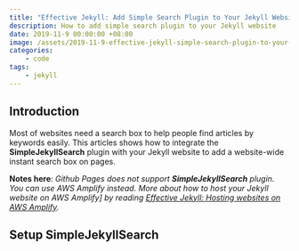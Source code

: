 ```yaml
---
title: "Effective Jekyll: Add Simple Search Plugin to Your Jekyll Website"
description: How to add simple search plugin to your Jekyll website
date: 2019-11-9 00:00:00 +08:00
image: /assets/2019-11-9-effective-jekyll-simple-search-plugin-to-your-jekyll-website/banner.jpg
categories:
    - code
tags:
    - jekyll
---
```


## Introduction

Most of websites need a search box to help people find articles by keywords easily. This articles shows how to integrate the **SimpleJekyllSearch** plugin with your Jekyll  website to add a website-wide instant search box on pages.

**Notes here**: *Github Pages does not support ***SimpleJekyllSearch*** plugin. You can use AWS Amplify instead. More about how to host your Jekyll website on AWS Amplify] by reading [Effective Jekyll: Hosting websites on AWS Amplify](/effective-jekyll-hosting-websites-on-aws-amplify).*

## Setup SimpleJekyllSearch

